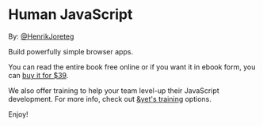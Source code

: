 # Human JavaScript

By: [@HenrikJoreteg](http://twitter.com/henrikjoreteg)

Build powerfully simple browser apps.

You can read the entire book free online or if you want it in ebook form, you can [buy it for $39](https://gumroad.com/l/humanjs).

We also offer training to help your team level-up their JavaScript development. For more info, check out [&yet's training](http://andyet.com/training) options.

Enjoy!
